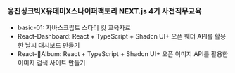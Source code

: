 ### 웅진싱크빅X유데미X스나이퍼팩토리 NEXT.js 4기 사전직무교육

-   basic-01: 자바스크립트 스타터 킷 교육자료
-   React-Dashboard: React + TypeScript + Shadcn UI+ 오픈 웨더 API를 활용한 날씨 대시보드 만들기
-   React-Album: React + TypeScript + Shadcn UI+ 오픈 이미지 API를 활용한 이미지 검색 사이트 만들기
